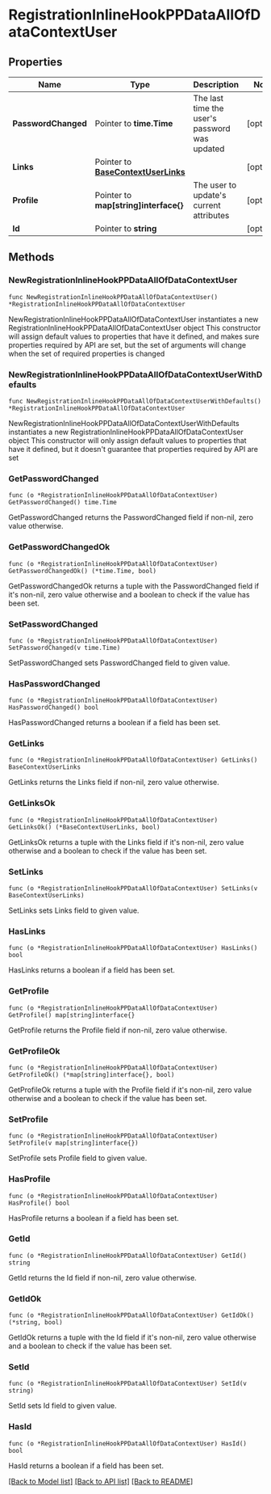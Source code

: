 # RegistrationInlineHookPPDataAllOfDataContextUser

## Properties

Name | Type | Description | Notes
------------ | ------------- | ------------- | -------------
**PasswordChanged** | Pointer to **time.Time** | The last time the user&#39;s password was updated | [optional] 
**Links** | Pointer to [**BaseContextUserLinks**](BaseContextUserLinks.md) |  | [optional] 
**Profile** | Pointer to **map[string]interface{}** | The user to update&#39;s current attributes | [optional] 
**Id** | Pointer to **string** |  | [optional] 

## Methods

### NewRegistrationInlineHookPPDataAllOfDataContextUser

`func NewRegistrationInlineHookPPDataAllOfDataContextUser() *RegistrationInlineHookPPDataAllOfDataContextUser`

NewRegistrationInlineHookPPDataAllOfDataContextUser instantiates a new RegistrationInlineHookPPDataAllOfDataContextUser object
This constructor will assign default values to properties that have it defined,
and makes sure properties required by API are set, but the set of arguments
will change when the set of required properties is changed

### NewRegistrationInlineHookPPDataAllOfDataContextUserWithDefaults

`func NewRegistrationInlineHookPPDataAllOfDataContextUserWithDefaults() *RegistrationInlineHookPPDataAllOfDataContextUser`

NewRegistrationInlineHookPPDataAllOfDataContextUserWithDefaults instantiates a new RegistrationInlineHookPPDataAllOfDataContextUser object
This constructor will only assign default values to properties that have it defined,
but it doesn't guarantee that properties required by API are set

### GetPasswordChanged

`func (o *RegistrationInlineHookPPDataAllOfDataContextUser) GetPasswordChanged() time.Time`

GetPasswordChanged returns the PasswordChanged field if non-nil, zero value otherwise.

### GetPasswordChangedOk

`func (o *RegistrationInlineHookPPDataAllOfDataContextUser) GetPasswordChangedOk() (*time.Time, bool)`

GetPasswordChangedOk returns a tuple with the PasswordChanged field if it's non-nil, zero value otherwise
and a boolean to check if the value has been set.

### SetPasswordChanged

`func (o *RegistrationInlineHookPPDataAllOfDataContextUser) SetPasswordChanged(v time.Time)`

SetPasswordChanged sets PasswordChanged field to given value.

### HasPasswordChanged

`func (o *RegistrationInlineHookPPDataAllOfDataContextUser) HasPasswordChanged() bool`

HasPasswordChanged returns a boolean if a field has been set.

### GetLinks

`func (o *RegistrationInlineHookPPDataAllOfDataContextUser) GetLinks() BaseContextUserLinks`

GetLinks returns the Links field if non-nil, zero value otherwise.

### GetLinksOk

`func (o *RegistrationInlineHookPPDataAllOfDataContextUser) GetLinksOk() (*BaseContextUserLinks, bool)`

GetLinksOk returns a tuple with the Links field if it's non-nil, zero value otherwise
and a boolean to check if the value has been set.

### SetLinks

`func (o *RegistrationInlineHookPPDataAllOfDataContextUser) SetLinks(v BaseContextUserLinks)`

SetLinks sets Links field to given value.

### HasLinks

`func (o *RegistrationInlineHookPPDataAllOfDataContextUser) HasLinks() bool`

HasLinks returns a boolean if a field has been set.

### GetProfile

`func (o *RegistrationInlineHookPPDataAllOfDataContextUser) GetProfile() map[string]interface{}`

GetProfile returns the Profile field if non-nil, zero value otherwise.

### GetProfileOk

`func (o *RegistrationInlineHookPPDataAllOfDataContextUser) GetProfileOk() (*map[string]interface{}, bool)`

GetProfileOk returns a tuple with the Profile field if it's non-nil, zero value otherwise
and a boolean to check if the value has been set.

### SetProfile

`func (o *RegistrationInlineHookPPDataAllOfDataContextUser) SetProfile(v map[string]interface{})`

SetProfile sets Profile field to given value.

### HasProfile

`func (o *RegistrationInlineHookPPDataAllOfDataContextUser) HasProfile() bool`

HasProfile returns a boolean if a field has been set.

### GetId

`func (o *RegistrationInlineHookPPDataAllOfDataContextUser) GetId() string`

GetId returns the Id field if non-nil, zero value otherwise.

### GetIdOk

`func (o *RegistrationInlineHookPPDataAllOfDataContextUser) GetIdOk() (*string, bool)`

GetIdOk returns a tuple with the Id field if it's non-nil, zero value otherwise
and a boolean to check if the value has been set.

### SetId

`func (o *RegistrationInlineHookPPDataAllOfDataContextUser) SetId(v string)`

SetId sets Id field to given value.

### HasId

`func (o *RegistrationInlineHookPPDataAllOfDataContextUser) HasId() bool`

HasId returns a boolean if a field has been set.


[[Back to Model list]](../README.md#documentation-for-models) [[Back to API list]](../README.md#documentation-for-api-endpoints) [[Back to README]](../README.md)


